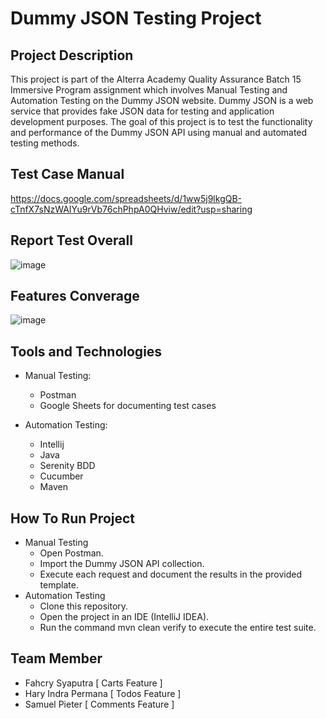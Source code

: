 # Dummy JSON Testing Project
## Project Description
This project is part of the Alterra Academy Quality Assurance Batch 15 Immersive Program assignment which involves Manual Testing and Automation Testing on the Dummy JSON website. Dummy JSON is a web service that provides fake JSON data for testing and application development purposes. The goal of this project is to test the functionality and performance of the Dummy JSON API using manual and automated testing methods.

## Test Case Manual
https://docs.google.com/spreadsheets/d/1ww5j9lkgQB-cTnfX7sNzWAIYu9rVb76chPhpA0QHviw/edit?usp=sharing

## Report Test Overall
![image](https://github.com/Hary1620/Serenity-Rest_DummyJSON/assets/67353203/eb0af9c0-1968-4ccc-a884-f65b407f0d4a)

## Features Converage
![image](https://github.com/Hary1620/Serenity-Rest_DummyJSON/assets/67353203/622f946d-3ce1-41b8-a680-de44c69cd663)


## Tools and Technologies
- Manual Testing:
   - Postman
   - Google Sheets for documenting test cases

- Automation Testing:
  - Intellij
  - Java
  - Serenity BDD
  - Cucumber
  - Maven
  
## How To Run Project
- Manual Testing
  - Open Postman.
  - Import the Dummy JSON API collection.
  - Execute each request and document the results in the provided template.
- Automation Testing
  - Clone this repository.
  - Open the project in an IDE (IntelliJ IDEA).
  - Run the command mvn clean verify to execute the entire test suite.
    
## Team Member
- Fahcry Syaputra [ Carts Feature ]
- Hary Indra Permana [ Todos Feature ]
- Samuel Pieter [ Comments Feature ]


